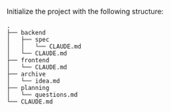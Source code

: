 Initialize the project with the following structure:

```plain
.
├── backend
│   ├── spec
│   │   └── CLAUDE.md
│   └── CLAUDE.md
├── frontend
│   └── CLAUDE.md
├── archive
│   └── idea.md
├── planning
│   └── questions.md
└── CLAUDE.md
```
